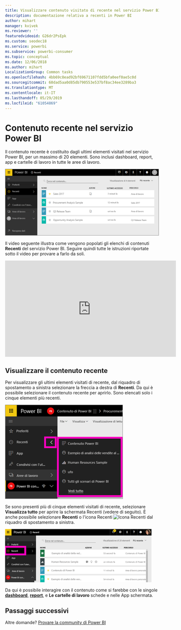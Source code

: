 ```yaml
---
title: Visualizzare contenuto visitato di recente nel servizio Power BI
description: documentazione relativa a recenti in Power BI
author: mihart
manager: kvivek
ms.reviewer: ''
featuredvideoid: G26dr2PsEpk
ms.custom: seodec18
ms.service: powerbi
ms.subservice: powerbi-consumer
ms.topic: conceptual
ms.date: 12/06/2018
ms.author: mihart
LocalizationGroup: Common tasks
ms.openlocfilehash: 4bb69c8ead92bf69671107fdd5bfa0eef0ae5c0d
ms.sourcegitcommit: 60dad5aa0d85db790553e537bf8ac34ee3289ba3
ms.translationtype: MT
ms.contentlocale: it-IT
ms.lasthandoff: 05/29/2019
ms.locfileid: "61054869"
---
```

# <a name="recent-content-in-power-bi-service"></a>Contenuto **recente** nel servizio Power BI
Il contenuto recente è costituito dagli ultimi elementi visitati nel servizio Power BI, per un massimo di 20 elementi.  Sono inclusi dashboard, report, app e cartelle di lavoro in tutte le aree di lavoro.

![Finestra del contenuto recente](./media/end-user-recent/power-bi-recent-screen.png)

Il video seguente illustra come vengono popolati gli elenchi di contenuti **Recenti** del servizio Power BI. Seguire quindi tutte le istruzioni riportate sotto il video per provare a farlo da soli.

<iframe width="560" height="315" src="https://www.youtube.com/embed/G26dr2PsEpk" frameborder="0" allowfullscreen></iframe>

## <a name="display-recent-content"></a>Visualizzare il contenuto recente
Per visualizzare gli ultimi elementi visitati di recente, dal riquadro di spostamento a sinistra selezionare la freccia a destra di **Recenti**.  Da qui è possibile selezionare il contenuto recente per aprirlo. Sono elencati solo i cinque elementi più recenti.

![Riquadro a comparsa del contenuto recente](./media/end-user-recent/power-bi-recent-flyout-new.png)

Se sono presenti più di cinque elementi visitati di recente, selezionare **Visualizza tutto** per aprire la schermata Recenti (vedere di seguito). È anche possibile selezionare **Recenti** o l'icona Recenti ![Icona Recenti](./media/end-user-recent/power-bi-recent-icon.png) dal riquadro di spostamento a sinistra.

![Visualizzare tutto il contenuto recente](./media/end-user-recent/power-bi-recent-list.png)

Da qui è possibile interagire con il contenuto come si farebbe con le singole [ **dashboard**](end-user-dashboards.md), [ **report**](end-user-reports.md), e  **Le cartelle di lavoro** schede e nelle App <!--[**Apps**](end-user-apps.md)--> schermata.

## <a name="next-steps"></a>Passaggi successivi
<!--[Power BI service Apps](end-user-apps.md)-->

Altre domande? [Provare la community di Power BI](http://community.powerbi.com/)

